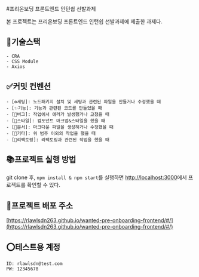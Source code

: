 #프리온보딩 프론트엔드 인턴쉽 선발과제

본 프로젝트는 프리온보딩 프론트엔드 인턴쉽 선발과제에 제출한 과제다.

## 🔧기술스택

```
- CRA
- CSS Module
- Axios
```

## ✅커밋 컨벤션

```
- [⚙세팅]: 노드패키지 설치 및 세팅과 관련된 파일을 만들거나 수정했을 때
- [✨기능]: 기능과 관련된 코드를 만들었을 때
- [🐞버그]: 작업에서 에러가 발생했거나 고쳤을 때
- [🎨스타일]: 컴포넌트 마크업&스타일을 했을 때
- [📃문서]: 마크다운 파일을 생성하거나 수정했을 때
- [🎸기타]: 위 범주 이외의 작업을 했을 때
- [🔧리팩토링]: 리팩토링과 관련된 작업을 했을 때
```

## 📚프로젝트 실행 방법

git clone 후, `npm install & npm start`를 실행하면 [http://localhost:3000](http://localhost:3000)에서 프로젝트를 확인할 수 있다.

## 🎉프로젝트 배포 주소

[https://rlawlsdn263.github.io/wanted-pre-onboarding-frontend/#/](https://rlawlsdn263.github.io/wanted-pre-onboarding-frontend/#/)

## ⭕테스트용 계정

```
ID: rlawlsdn@test.com
PW: 12345678
```

